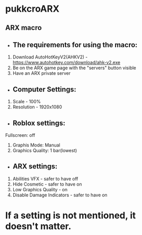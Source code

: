 # pukkcroARX
## ARX macro
- ## The requirements for using the macro:
1. Download AutoHotKeyV2(AHKV2) - https://www.autohotkey.com/download/ahk-v2.exe
2. Be on the ARX game page with the "servers" button visible
3. Have an ARX private server
- ## Computer Settings:
1. Scale - 100%
2. Resolution - 1920x1080
- ## Roblox settings:
Fullscreen: off
1. Graphis Mode: Manual
2. Graphics Quality: 1 bar(lowest)
- ## ARX settings:
1. Abilities VFX - safer to have off
2. Hide Cosmetic - safer to have on
3. Low Graphics Quality - on
4. Disable Damage Indicators - safer to have on
# If a setting is not mentioned, it doesn't matter.
